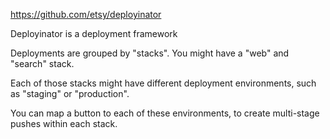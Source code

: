 https://github.com/etsy/deployinator

Deployinator is a deployment framework

Deployments are grouped by "stacks". You might have a "web" and "search" stack.

Each of those stacks might have different deployment environments, such as "staging" or "production".

You can map a button to each of these environments, to create multi-stage pushes within each stack.
